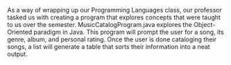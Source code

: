 As a way of wrapping up our Programming Languages class, our professor tasked us with creating a program that explores concepts that were taught to us over the semester. 
MusicCatalogProgram.java explores the Object-Oriented paradigm in Java.
This program will prompt the user for a song, its genre, album, and personal rating.
Once the user is done cataloging their songs, a list will generate a table that sorts their information into a neat output.
